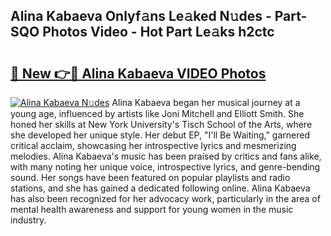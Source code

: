 ## Alina Kabaeva Onlyf𝚊ns Le𝚊ked N𝚞des - Part-SQO Photos Video - Hot Part Le𝚊ks h2ctc

# <h2><a href="http://ab51912.deff.icu/?id=Alina+Kabaeva">🔗 New 👉🔴 Alina Kabaeva VIDEO Photos</a></h2>

[![Alina Kabaeva N𝚞des](https://i.imgur.com/rIISA9y.gif)](http://ab51912.deff.icu/?id=Alina+Kabaeva)
Alina Kabaeva began her musical journey at a young age, influenced by artists like Joni Mitchell and Elliott Smith. She honed her skills at New York University's Tisch School of the Arts, where she developed her unique style. Her debut EP, "I'll Be Waiting," garnered critical acclaim, showcasing her introspective lyrics and mesmerizing melodies. Alina Kabaeva's music has been praised by critics and fans alike, with many noting her unique voice, introspective lyrics, and genre-bending sound. Her songs have been featured on popular playlists and radio stations, and she has gained a dedicated following online. Alina Kabaeva has also been recognized for her advocacy work, particularly in the area of mental health awareness and support for young women in the music industry.
